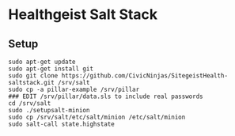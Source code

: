 Healthgeist Salt Stack
======================

Setup
-----

    sudo apt-get update
    sudo apt-get install git
    sudo git clone https://github.com/CivicNinjas/SitegeistHealth-saltstack.git /srv/salt
    sudo cp -a pillar-example /srv/pillar
    ### EDIT /srv/pillar/data.sls to include real passwords
    cd /srv/salt
    sudo ./setupsalt-minion
    sudo cp /srv/salt/etc/salt/minion /etc/salt/minion
    sudo salt-call state.highstate
